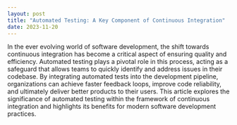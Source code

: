 ```yaml
---
layout: post
title: "Automated Testing: A Key Component of Continuous Integration"
date: 2023-11-20
---
```


In the ever evolving world of software development, the shift towards continuous integration has become a critical aspect of ensuring quality and efficiency. Automated testing plays a pivotal role in this process, acting as a safeguard that allows teams to quickly identify and address issues in their codebase. By integrating automated tests into the development pipeline, organizations can achieve faster feedback loops, improve code reliability, and ultimately deliver better products to their users. This article explores the significance of automated testing within the framework of continuous integration and highlights its benefits for modern software development practices.
